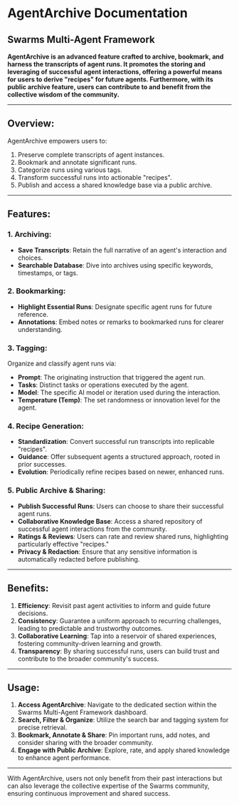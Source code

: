 # AgentArchive Documentation
## Swarms Multi-Agent Framework

**AgentArchive is an advanced feature crafted to archive, bookmark, and harness the transcripts of agent runs. It promotes the storing and leveraging of successful agent interactions, offering a powerful means for users to derive "recipes" for future agents. Furthermore, with its public archive feature, users can contribute to and benefit from the collective wisdom of the community.**

---

## Overview:

AgentArchive empowers users to:
1. Preserve complete transcripts of agent instances.
2. Bookmark and annotate significant runs.
3. Categorize runs using various tags.
4. Transform successful runs into actionable "recipes".
5. Publish and access a shared knowledge base via a public archive.

---

## Features:

### 1. Archiving:

- **Save Transcripts**: Retain the full narrative of an agent's interaction and choices.
- **Searchable Database**: Dive into archives using specific keywords, timestamps, or tags.

### 2. Bookmarking:

- **Highlight Essential Runs**: Designate specific agent runs for future reference.
- **Annotations**: Embed notes or remarks to bookmarked runs for clearer understanding.

### 3. Tagging:

Organize and classify agent runs via:
- **Prompt**: The originating instruction that triggered the agent run.
- **Tasks**: Distinct tasks or operations executed by the agent.
- **Model**: The specific AI model or iteration used during the interaction.
- **Temperature (Temp)**: The set randomness or innovation level for the agent.

### 4. Recipe Generation:

- **Standardization**: Convert successful run transcripts into replicable "recipes".
- **Guidance**: Offer subsequent agents a structured approach, rooted in prior successes.
- **Evolution**: Periodically refine recipes based on newer, enhanced runs.

### 5. Public Archive & Sharing:

- **Publish Successful Runs**: Users can choose to share their successful agent runs.
- **Collaborative Knowledge Base**: Access a shared repository of successful agent interactions from the community.
- **Ratings & Reviews**: Users can rate and review shared runs, highlighting particularly effective "recipes."
- **Privacy & Redaction**: Ensure that any sensitive information is automatically redacted before publishing.

---

## Benefits:

1. **Efficiency**: Revisit past agent activities to inform and guide future decisions.
2. **Consistency**: Guarantee a uniform approach to recurring challenges, leading to predictable and trustworthy outcomes.
3. **Collaborative Learning**: Tap into a reservoir of shared experiences, fostering community-driven learning and growth.
4. **Transparency**: By sharing successful runs, users can build trust and contribute to the broader community's success.

---

## Usage:

1. **Access AgentArchive**: Navigate to the dedicated section within the Swarms Multi-Agent Framework dashboard.
2. **Search, Filter & Organize**: Utilize the search bar and tagging system for precise retrieval.
3. **Bookmark, Annotate & Share**: Pin important runs, add notes, and consider sharing with the broader community.
4. **Engage with Public Archive**: Explore, rate, and apply shared knowledge to enhance agent performance.

---

With AgentArchive, users not only benefit from their past interactions but can also leverage the collective expertise of the Swarms community, ensuring continuous improvement and shared success.

